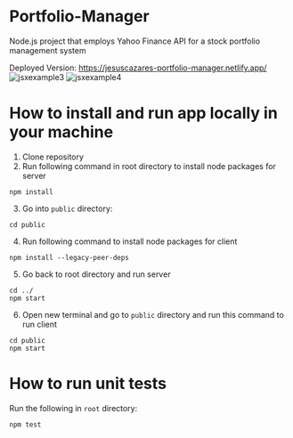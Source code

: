 # Portfolio-Manager
Node.js project that employs Yahoo Finance API for a stock portfolio management system

Deployed Version: https://jesuscazares-portfolio-manager.netlify.app/
![jsxexample3](https://user-images.githubusercontent.com/95455992/179945011-0ad61ae9-6c8b-4465-bf24-de5080c54676.PNG)
![jsxexample4](https://user-images.githubusercontent.com/95455992/179945019-180b9993-d543-437d-9a76-0858a76c42d2.PNG)



# How to install and run app locally in your machine
1. Clone repository
2. Run following command in root directory to install node packages for server
```
npm install
```
3. Go into ```public``` directory:
```
cd public
```
4. Run following command to install node packages for client
```
npm install --legacy-peer-deps
```
5. Go back to root directory and run server
```
cd ../
npm start
```
6. Open new terminal and go to ```public``` directory and run this command to run client
```
cd public
npm start
```

# How to run unit tests
Run the following in ```root``` directory:
```
npm test
```
